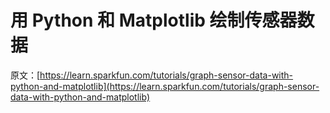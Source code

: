 # 用 Python 和 Matplotlib 绘制传感器数据

原文：[https://learn.sparkfun.com/tutorials/graph-sensor-data-with-python-and-matplotlib](https://learn.sparkfun.com/tutorials/graph-sensor-data-with-python-and-matplotlib)